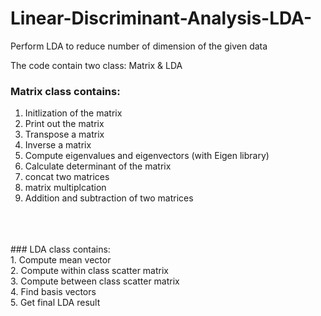 # Linear-Discriminant-Analysis-LDA-
Perform LDA to reduce number of dimension of the given data


The code contain two class:  Matrix & LDA<br />

### Matrix class contains:<br />
1. Initlization of the matrix<br />
2. Print out the matrix<br />
3. Transpose a matrix<br />
4. Inverse a matrix<br />
5. Compute eigenvalues and eigenvectors (with Eigen library)<br />
6. Calculate determinant  of the matrix<br />
7. concat two matrices<br />
8. matrix multiplcation<br />
9. Addition and subtraction of two matrices<br />
<br />
<br />
<br />
### LDA class contains:<br />
1. Compute mean vector<br />
2. Compute within class scatter matrix<br />
3. Compute between class scatter matrix<br />
4. Find basis vectors<br />
5. Get final LDA result<br />

